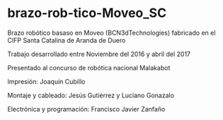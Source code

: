 # brazo-rob-tico-Moveo_SC
Brazo robótico basaso en Moveo (BCN3dTechnologies) fabricado en el CIFP Santa Catalina de Aranda de Duero

Trabajo desarrollado entre Noviembre del 2016 y abril del 2017

Presentado al concurso de robótica nacional Malakabot

Impresión: Joaquín Cubillo

Montaje y cableado: Jesús Gutiérrez y Luciano Gonazalo

Electrónica y programación: Francisco Javier Zanfaño
